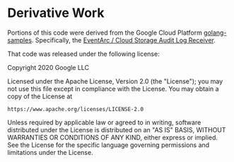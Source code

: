 # Derivative Work

Portions of this code were derived from the Google Cloud Platform [golang-samples](https://github.com/GoogleCloudPlatform/golang-samples).
Specifically, the [EventArc / Cloud Storage Audit Log Receiver](https://github.com/GoogleCloudPlatform/golang-samples/tree/main/eventarc/audit_storage).

That code was released under the following license:

Copyright 2020 Google LLC

Licensed under the Apache License, Version 2.0 (the "License");
you may not use this file except in compliance with the License.
You may obtain a copy of the License at

    https://www.apache.org/licenses/LICENSE-2.0

Unless required by applicable law or agreed to in writing, software
distributed under the License is distributed on an "AS IS" BASIS,
WITHOUT WARRANTIES OR CONDITIONS OF ANY KIND, either express or implied.
See the License for the specific language governing permissions and
limitations under the License.